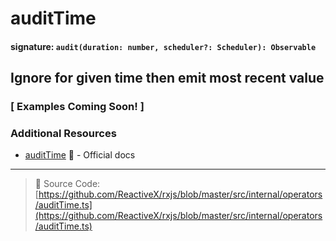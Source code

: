 # auditTime

#### signature: `audit(duration: number, scheduler?: Scheduler): Observable`

## Ignore for given time then emit most recent value

### [ Examples Coming Soon! ]

### Additional Resources

* [auditTime](http://reactivex.io/rxjs/class/es6/Observable.js~Observable.html#instance-method-auditTime)
  :newspaper: - Official docs

---

> :file_folder: Source Code:
> [https://github.com/ReactiveX/rxjs/blob/master/src/internal/operators/auditTime.ts](https://github.com/ReactiveX/rxjs/blob/master/src/internal/operators/auditTime.ts)
